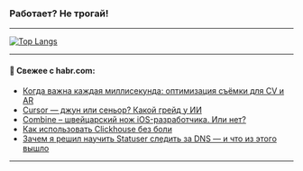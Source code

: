 ### Работает? Не трогай!

---
<!--
#### 🛠️ Technical stack:

![Java](https://img.shields.io/badge/Java-informational?logo=Oracle&style=flat&logoColor=white&color=FF4500)
![Kotlin](https://img.shields.io/badge/Kotlin-informational?logo=Kotlin&style=flat&logoColor=white&color=774D97)
![TS](https://img.shields.io/badge/TypeScript-informational?logo=typeScript&style=flat&logoColor=black&color=017acc)
![Python](https://img.shields.io/badge/Python-informational?logo=Python&style=flat&logoColor=black&color=ffdd54) <br>
![Spring](https://img.shields.io/badge/Spring-informational?logo=Spring&style=flat&logoColor=white&color=6DB33F) 
![SpringBoot](https://img.shields.io/badge/SpringBoot-informational?logo=SpringBoot&style=flat&logoColor=white&color=6DB33F)
![Nest](https://img.shields.io/badge/NestJS-informational?logo=NestJS&style=flat&logoColor=white&color=E0234E) 
![NodeJS](https://img.shields.io/badge/NodeJS-informational?logo=node.js&style=flat&logoColor=white&color=70A760)<br>
![PostgreSQL](https://img.shields.io/badge/PostgreSQL-informational?logo=PostgreSQL&style=flat&logoColor=white&color=DAA520)
![MongoDB](https://img.shields.io/badge/MongoDB-informational?logo=MongoDB&style=flat&logoColor=white&color=870000)
![Apache](https://img.shields.io/badge/Apache-informational?logo=apache&style=flat&logoColor=white&color=f74e28)

___ 
-->

<!--- #### 🛠️ : --->

[![Top Langs](https://github-readme-stats-82jvfl3w3-advtsettinggmailcoms-projects.vercel.app/api/top-langs/?username=zloylis&langs_count=10&hide_title=true&title_color=e6edf3&size_weight=0.5&count_weight=0.5&layout=compact&hide_progress=true&hide_border=true&theme=dracula&hide=css,makefile,cmake)](https://github.com/zloylis)

<!---


####  :octocat:&nbsp;&nbsp; Статистика:

![GitHub stats](https://github-readme-stats-u2qms2cxw-advtsettinggmailcoms-projects.vercel.app/api?username=zloylis&show_icons=true&hide_border=true&theme=dracula&title_color=e6edf3&include_all_commits=true&count_private=true&hide_rank=false&hide_title=true&rank_icon=github)
-->
---

#### 💬 Свежее с habr.com:

<!-- BLOG-POST-LIST:START -->
- [Когда важна каждая миллисекунда: оптимизация съёмки для CV и AR](https://habr.com/ru/companies/2gis/articles/958550/?utm_source=habrahabr&utm_medium=rss&utm_campaign=958550)
- [Cursor — джун или сеньор? Какой грейд у ИИ](https://habr.com/ru/companies/surfstudio/articles/958982/?utm_source=habrahabr&utm_medium=rss&utm_campaign=958982)
- [Combine – швейцарский нож iOS-разработчика. Или нет?](https://habr.com/ru/companies/banki/articles/958650/?utm_source=habrahabr&utm_medium=rss&utm_campaign=958650)
- [Как использовать Clickhouse без боли](https://habr.com/ru/companies/magnit/articles/955312/?utm_source=habrahabr&utm_medium=rss&utm_campaign=955312)
- [Зачем я решил научить Statuser следить за DNS — и что из этого вышло](https://habr.com/ru/companies/timeweb/articles/958754/?utm_source=habrahabr&utm_medium=rss&utm_campaign=958754)
<!-- BLOG-POST-LIST:END -->

---
